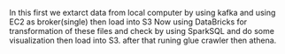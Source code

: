 In this first we extarct data from local computer by using kafka and using EC2 as broker(single) then load into S3
Now using DataBricks for transformation of these files and check by using SparkSQL and do some visualization then load into S3.
after that runing glue crawler then athena.
